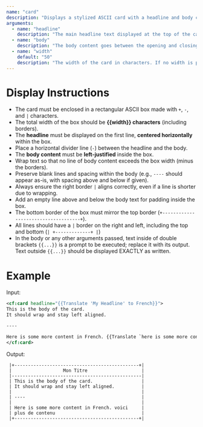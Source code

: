 ```yaml
---
name: "card"
description: "Displays a stylized ASCII card with a headline and body content."
arguments:
  - name: "headline"
    description: "The main headline text displayed at the top of the card."
  - name: "body"
    description: "The body content goes between the opening and closing <cf:card> tags."
  - name: "width"
    default: "50"
    description: "The width of the card in characters. If no width is passed, use the default value."
---
```


# Display Instructions

- The card must be enclosed in a rectangular ASCII box made with `+`, `-`, and `|` characters.  
- The total width of the box should be **{{width}} characters** (including borders).  
- The **headline** must be displayed on the first line, **centered horizontally** within the box.  
- Place a horizontal divider line (`-`) between the headline and the body.  
- The **body content** must be **left-justified** inside the box.  
- Wrap text so that no line of body content exceeds the box width (minus the borders).  
- Preserve blank lines and spacing within the body (e.g., `----` should appear as-is, with spacing above and below if given).  
- Always ensure the right border `|` aligns correctly, even if a line is shorter due to wrapping.  
- Add an empty line above and below the body text for padding inside the box.  
- The bottom border of the box must mirror the top border (`+------------------------------------+`).  
- All lines should have a `|` border on the right and left, including the top and bottom (`| +-------------+ |`)
- In the body or any other arguments passed, text inside of double brackets `{{...}}` is a prompt to be executed; replace it with its output. Text outside `{{...}}` should be displayed EXACTLY as written.

# Example

Input:
```xml
<cf:card headline="{{Translate 'My Headline' to French}}">
This is the body of the card.
It should wrap and stay left aligned.

----

Here is some more content in French. {{Translate `here is some more content` to French}}
</cf:card>
```

Output:
```
 |+----------------------------------------------+|
 |                   Mon Titre                    |
 |------------------------------------------------|
 | This is the body of the card.                  |
 | It should wrap and stay left aligned.          |
 |                                                |
 | ----                                           |
 |                                                |
 | Here is some more content in French. voici     |
 | plus de contenu                                |
 |+----------------------------------------------+|
```
